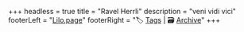 +++
headless = true
title = "Ravel Herrli"
description = "veni vidi vici"
footerLeft = "[Lilo.page](https://www.lilo.page)"
footerRight = "🏷️ [Tags](/tags/) | 🗃️ [Archive](/posts/)"
+++
